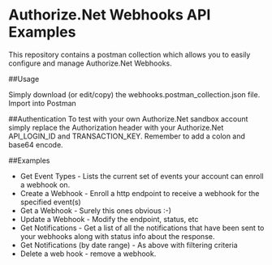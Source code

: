 # Authorize.Net Webhooks API Examples

This repository contains a postman collection which allows you to easily configure and manage Authorize.Net Webhooks.

##Usage

Simply download (or edit/copy) the webhooks.postman_collection.json file.
Import into Postman

##Authentication
To test with your own Authorize.Net sandbox account simply replace the Authorization header with your Authorize.Net API_LOGIN_ID and TRANSACTION_KEY.  Remember to add a colon and base64 encode.

##Examples

* Get Event Types - Lists the current set of events your account can enroll a webhook on.
* Create a Webhook - Enroll a http endpoint to receive a webhook for the specified event(s)
* Get a Webhook - Surely this ones obvious :-)
* Update a Webhook - Modify the endpoint, status, etc
* Get Notifications - Get a list of all the notifications that have been sent to your webhooks along with status info about the response.
* Get Notifications (by date range) - As above with filtering criteria
* Delete a web hook - remove a webhook.
